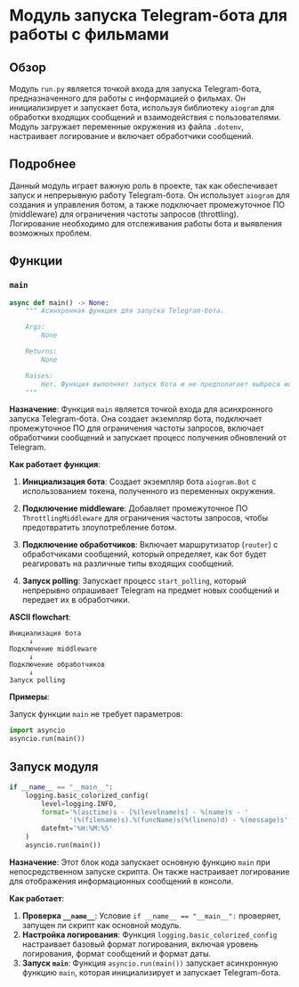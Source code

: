 # Модуль запуска Telegram-бота для работы с фильмами
## Обзор

Модуль `run.py` является точкой входа для запуска Telegram-бота, предназначенного для работы с информацией о фильмах. Он инициализирует и запускает бота, используя библиотеку `aiogram` для обработки входящих сообщений и взаимодействия с пользователями. Модуль загружает переменные окружения из файла `.dotenv`, настраивает логирование и включает обработчики сообщений.

## Подробнее

Данный модуль играет важную роль в проекте, так как обеспечивает запуск и непрерывную работу Telegram-бота. Он использует `aiogram` для создания и управления ботом, а также подключает промежуточное ПО (middleware) для ограничения частоты запросов (throttling). Логирование необходимо для отслеживания работы бота и выявления возможных проблем.

## Функции

### `main`

```python
async def main() -> None:
    """ Асинхронная функция для запуска Telegram-бота.

    Args:
        None

    Returns:
        None

    Raises:
        Нет. Функция выполняет запуск бота и не предполагает выброса исключений.
    """
```

**Назначение**:
Функция `main` является точкой входа для асинхронного запуска Telegram-бота. Она создает экземпляр бота, подключает промежуточное ПО для ограничения частоты запросов, включает обработчики сообщений и запускает процесс получения обновлений от Telegram.

**Как работает функция**:

1.  **Инициализация бота**: Создает экземпляр бота `aiogram.Bot` с использованием токена, полученного из переменных окружения.

2.  **Подключение middleware**: Добавляет промежуточное ПО `ThrottlingMiddleware` для ограничения частоты запросов, чтобы предотвратить злоупотребление ботом.

3.  **Подключение обработчиков**: Включает маршрутизатор (`router`) с обработчиками сообщений, который определяет, как бот будет реагировать на различные типы входящих сообщений.

4.  **Запуск polling**: Запускает процесс `start_polling`, который непрерывно опрашивает Telegram на предмет новых сообщений и передает их в обработчики.

**ASCII flowchart**:

```
Инициализация бота
     ↓
Подключение middleware
     ↓
Подключение обработчиков
     ↓
Запуск polling
```

**Примеры**:

Запуск функции `main` не требует параметров:

```python
import asyncio
asyncio.run(main())
```

## Запуск модуля

```python
if __name__ == "__main__":
    logging.basic_colorized_config(
        level=logging.INFO,
        format='%(asctime)s - [%(levelname)s] - %(name)s - '
               '(%(filename)s).%(funcName)s(%(lineno)d) - %(message)s',
        datefmt='%H:%M:%S'
    )
    asyncio.run(main())
```

**Назначение**:
Этот блок кода запускает основную функцию `main` при непосредственном запуске скрипта. Он также настраивает логирование для отображения информационных сообщений в консоли.

**Как работает**:

1.  **Проверка `__name__`**: Условие `if __name__ == "__main__":` проверяет, запущен ли скрипт как основной модуль.
2.  **Настройка логирования**: Функция `logging.basic_colorized_config` настраивает базовый формат логирования, включая уровень логирования, формат сообщений и формат даты.
3.  **Запуск `main`**: Функция `asyncio.run(main())` запускает асинхронную функцию `main`, которая инициализирует и запускает Telegram-бота.